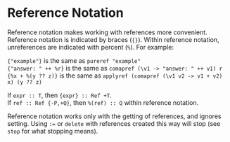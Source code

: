 # Reference Notation

Reference notation makes working with references more convenient.
Reference notation is indicated by braces (`{}`).
Within reference notation, unreferences are indicated with percent (`%`).
For example:

`{"example"}` is the same as `pureref "example"`  
`{"answer: " ++ %r}` is the same as `comapref (\v1 -> "answer: " ++ v1) r`  
`{%x + %(y ?? z)}` is the same as `applyref (comapref (\v1 v2 -> v1 + v2) x) (y ?? z)`

If `expr :: T`, then `{expr} :: Ref +T`.  
If `ref :: Ref {-P,+Q}`, then `%(ref) :: Q` within reference notation.

Reference notation works only with the getting of references, and ignores setting.
Using `:=` or `delete` with references created this way will stop (see `stop` for what stopping means).
